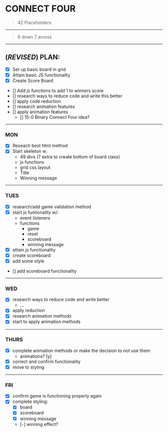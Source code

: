 # CONNECT FOUR
>42 Placeholders
***
>6 down 7 across
***
## (*REVISED*) PLAN:
* [x] Set up basic board in grid
* [x] Attain basic JS functionality
* [x] Create Score Board
* [] Add js functions to add 1 to winners score
* [] research ways to reduce code and write this better
* [] apply code reduction
* [] research animation features
* [] apply animation features
    * [] 15-0 Binary Connect Four idea?
***
### MON
* [x] Reseach best html method
* [x] Start skeleton w:
    * 49 divs (7 extra to create bottom of board class)
    * js functions
    * grid css layout
    * Title
    * Winning message
***
### TUES
* [x] research/add game validation method
* [x] start js funtionality w/:
    * event listeners
    * functions
        * game
        * reset
        * scoreboard
        * winning message
* [x] attain js functionality
* [x] create scoreboard
* [x] add some style
* [] add scoreboard functionality
*** 
### WED 
* [x] research ways to reduce code and write better
    * ...
* [x] apply reduction
* [x] research animation methods
* [x] start to apply animation methods 
***
### THURS
* [x] complete animation methods or make the decision to not use them
    * animations? [y]
* [x] correct and confirm functionality
* [x] move to styling
***
### FRI
* [x] confirm game is functioning properly again 
* [x] complete styling:
    * [x] board
    * [x] scoreboard
    * [x] winning message
    * [-] winning effect?

